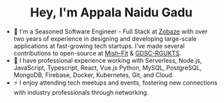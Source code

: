<h1 align='center'> Hey, I'm Appala Naidu Gadu </h1>

- 🔭 I'm a Seasoned Software Engineer - Full Stack at [Zobaze](https://zobaze.com) with over two years of experience in designing and developing large-scale applications at fast-growing tech startups. I've made several contributions to open-source at [Mish-Fit](https://github.com/mish-fit) & [GDSC-RGUKTS](https://github.com/gdsc-rgukts).
- 🌱 I have professional experience working with  Serverless, Node.js, JavaScript, Typescript, React, Vue.js Python, MySQL, PostgreSQL, MongoDB, Firebase, Docker, Kubernetes, Git, and Cloud.
- ⚡ I enjoy attending tech meetups and events, fostering new connections with industry professionals through networking.
